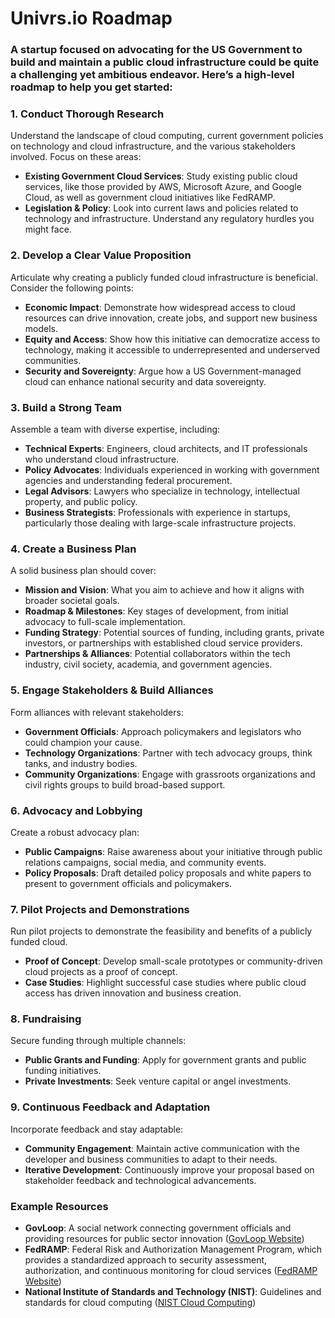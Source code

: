 # Univrs.io Roadmap

### A startup focused on advocating for the US Government to build and maintain a public cloud infrastructure could be quite a challenging yet ambitious endeavor. Here’s a high-level roadmap to help you get started:

### 1. Conduct Thorough Research
Understand the landscape of cloud computing, current government policies on technology and cloud infrastructure, and the various stakeholders involved. Focus on these areas:
- **Existing Government Cloud Services**: Study existing public cloud services, like those provided by AWS, Microsoft Azure, and Google Cloud, as well as government cloud initiatives like FedRAMP.
- **Legislation & Policy**: Look into current laws and policies related to technology and infrastructure. Understand any regulatory hurdles you might face.

### 2. Develop a Clear Value Proposition
Articulate why creating a publicly funded cloud infrastructure is beneficial. Consider the following points:
- **Economic Impact**: Demonstrate how widespread access to cloud resources can drive innovation, create jobs, and support new business models.
- **Equity and Access**: Show how this initiative can democratize access to technology, making it accessible to underrepresented and underserved communities.
- **Security and Sovereignty**: Argue how a US Government-managed cloud can enhance national security and data sovereignty.

### 3. Build a Strong Team
Assemble a team with diverse expertise, including:
- **Technical Experts**: Engineers, cloud architects, and IT professionals who understand cloud infrastructure.
- **Policy Advocates**: Individuals experienced in working with government agencies and understanding federal procurement.
- **Legal Advisors**: Lawyers who specialize in technology, intellectual property, and public policy.
- **Business Strategists**: Professionals with experience in startups, particularly those dealing with large-scale infrastructure projects.

### 4. Create a Business Plan
A solid business plan should cover:
- **Mission and Vision**: What you aim to achieve and how it aligns with broader societal goals.
- **Roadmap & Milestones**: Key stages of development, from initial advocacy to full-scale implementation.
- **Funding Strategy**: Potential sources of funding, including grants, private investors, or partnerships with established cloud service providers.
- **Partnerships & Alliances**: Potential collaborators within the tech industry, civil society, academia, and government agencies.

### 5. Engage Stakeholders & Build Alliances
Form alliances with relevant stakeholders:
- **Government Officials**: Approach policymakers and legislators who could champion your cause.
- **Technology Organizations**: Partner with tech advocacy groups, think tanks, and industry bodies.
- **Community Organizations**: Engage with grassroots organizations and civil rights groups to build broad-based support.

### 6. Advocacy and Lobbying
Create a robust advocacy plan:
- **Public Campaigns**: Raise awareness about your initiative through public relations campaigns, social media, and community events.
- **Policy Proposals**: Draft detailed policy proposals and white papers to present to government officials and policymakers.

### 7. Pilot Projects and Demonstrations
Run pilot projects to demonstrate the feasibility and benefits of a publicly funded cloud.
- **Proof of Concept**: Develop small-scale prototypes or community-driven cloud projects as a proof of concept.
- **Case Studies**: Highlight successful case studies where public cloud access has driven innovation and business creation.

### 8. Fundraising
Secure funding through multiple channels:
- **Public Grants and Funding**: Apply for government grants and public funding initiatives.
- **Private Investments**: Seek venture capital or angel investments.

### 9. Continuous Feedback and Adaptation
Incorporate feedback and stay adaptable:
- **Community Engagement**: Maintain active communication with the developer and business communities to adapt to their needs.
- **Iterative Development**: Continuously improve your proposal based on stakeholder feedback and technological advancements.

### Example Resources
- **GovLoop**: A social network connecting government officials and providing resources for public sector innovation ([GovLoop Website](https://www.govloop.com/))
- **FedRAMP**: Federal Risk and Authorization Management Program, which provides a standardized approach to security assessment, authorization, and continuous monitoring for cloud services ([FedRAMP Website](https://www.fedramp.gov/))
- **National Institute of Standards and Technology (NIST)**: Guidelines and standards for cloud computing ([NIST Cloud Computing](https://www.nist.gov/programs-projects/nist-cloud-computing-program))

